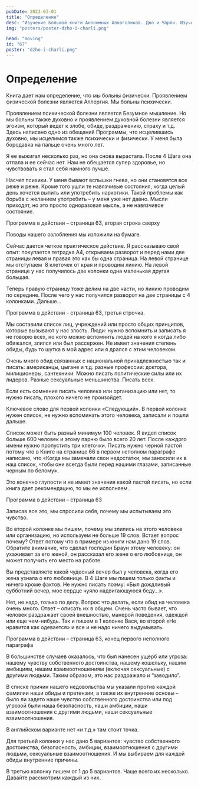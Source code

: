 ```yaml
---
pubDate: 2023-03-01
title: "Определение"
desc: "Изучение Большой книги Анонимных Алкоголиков. Джо и Чарли. Изучение БК. (066)"
img: "posters/poster-dzho-i-charli.png"

head: "moving"
id: "67"
poster: "dzho-i-charli.png"
---
```


# Определение

Книга дает нам определение, что мы больны физически. Проявлением физической болезни является Аллергия. Мы больны психически.

Проявлением психической болезни является Безумное мышление. Но мы больны также духовно и проявлением духовной болезни является эгоизм, который ведет к злобе, обиде, раздражению, страху и т.д. Здесь написано одно из обещаний Программы, что исцелившись духовно, мы исцелимся также психически и физически. У меня была бородавка на пальце очень много лет.

Я ее выжигал несколько раз, но она снова вырастала. После 4 Шага она отпала и ее сейчас нет. Нам не обещается супер здоровье, но чувствовать я стал себя намного лучше.

Насчет психики. У меня бывают вспышки гнева, но они становятся все реже и реже. Кроме того ушли те навязчивые состояния, когда целый день хочется выпить или употребить наркотики. Такой проблемы как борьба с желанием употребить – у меня уже нет давно. Мысли приходят, но это просто одноразовая мысль, а не навязчивое состояние.

Программа в действии – страница 63, вторая строка сверху

Поводы нашего озлобления мы изложили на бумаге.

Сейчас дается четкое практическое действие. Я рассказываю свой опыт: покупается тетрадка А4, открываем разворот и перед нами две страницы левая и правая это как бы одна страница. На левой странице мы отступаем  8 клеточек от края и проводим линию. На левой странице у нас получилось две колонки одна маленькая другая большая.

Теперь правую страницу тоже делим на две части, но линию проводим по середине. После чего у нас получился разворот на две страницы с 4 колонками. Дальше…

Программа в действии – страница 63, третья строчка.

Мы составили список лиц, учреждений или просто общих принципов, которые вызывают у нас злость.
Люди: нужно вспомнить и записать я не говорю всех, но кого можно вспомнить людей на кого я когда либо обижался, злился или был рассержен. Не имеет значения степень обиды, будь то шутка в мой адрес или я дрался с этим человеком.

Очень много обид связанных с национальной принадлежностью так и писать: американцы, цыгане и т.д. разные профессии: доктора, милиционеры, сантехники. Можно писать политические силы или их лидеров. Разные сексуальные меньшинства. Писать всех.

Если есть сомнение писать человека или организацию или нет, то нужно писать, плохого ничего не произойдет.

Ключевое слово для первой колонки «Следующий». В первой колонке нужен список, не нужно вспоминать этого человека, записали и пошли дальше.

Список может быть разный минимум 100 человек. Я видел список больше 600 человек и этому парню было всего 20 лет.
После каждого имени нужно пропустить три клеточки. Писать нужно черной пастой потому что в Книге на странице 66 в первом неполном параграфе написано, что «Когда мы замечали свои недостатки, мы заносили их в наш список, чтобы они всегда были перед нашими глазами, записанные черным по белому».

Это конечно глупости и не имеет значения какой пастой писать, но если книга дает рекомендацию, то мы ее исполняем.

Программа в действии – страница 63

Записав все это, мы спросили себя, почему мы испытываем это чувство.

Во второй колонке мы пишем, почему мы злились на этого человека или организацию, но используем не больше 19 слов. Встает вопрос почему? Ответ потому что в примере из книги нам дано 19 слов. Обратите внимание, что сделал господин Браун этому человеку: он ухаживает за его женой, он рассказал его жене о его любовнице, он может получить его место на работе.

Вы представляете какой чудесный вечер был у человека, когда его жена узнала о его любовнице. В 4 Шаге мы пишем только факты и ничего кроме фактов. Не нужно писать поэму: «Был дождливый субботний вечер, мое сердце чуяло надвигающуюся беду…».

Нет, не надо, только по делу. Вопрос что делать, если обид на человека очень много. Ответ – описать их в общем. Очень часто бывает, что человек раздражает своей внешностью, манерой поведения, одеждой или еще чем-нибудь.
Так и пишем в 1 колонке Вася, во второй «Не нравится как одевается» и все и не надо ничего выдумывать.

Программа в действии – страница 63, конец первого неполного параграфа

В большинстве случаев оказалось, что был нанесен ущерб или угроза: нашему чувству собственного достоинства, нашему кошельку, нашим амбициям, нашим взаимоотношениям (включая сексуальные) с другими людьми. Таким образом, это нас раздражало и “заводило”.

В списке причин нашего недовольства мы указали против каждой фамилии наши обиды и претензии, а также их внутренние основы – было ли задето наше чувство собственного достоинства или под угрозой были наша безопасность, наши амбиции, наши взаимоотношения с другими людьми, наши сексуальные взаимоотношения.

В английском варианте нет «и т.д.» там стоит точка.

Для третьей колонки у нас дано 5 вариантов: чувство собственного достоинства, безопасность, амбиции, взаимоотношения с другими людьми, сексуальные взаимоотношения. И мы выбираем для каждой обиды внутренние причины.

В третью колонку пишем от 1 до 5 вариантов. Чаще всего их несколько.
Давайте рассмотрим каждый из них.
